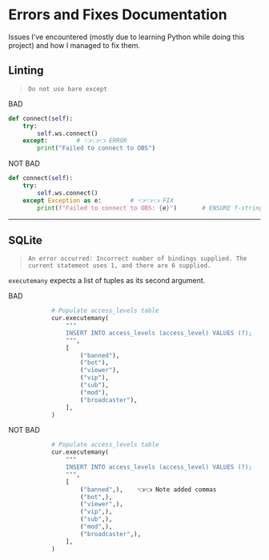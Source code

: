 # Errors and Fixes Documentation

Issues I've encountered (mostly due to learning Python while doing this project) and how I managed to fix them.

## Linting

> `Do not use bare except`

BAD

```python
def connect(self):
    try:
        self.ws.connect()
    except:        # 👈👈👈 ERROR
        print("Failed to connect to OBS")
```

NOT BAD

```python
def connect(self):
    try:
        self.ws.connect()
    except Exception as e:        # 👈👈👈 FIX
        print(f"Failed to connect to OBS: {e}")       # ENSURE f-string
```

---

## SQLite

> `An error occurred: Incorrect number of bindings supplied. The current statement uses 1, and there are 6 supplied.`

`executemany` expects a list of tuples as its second argument.

BAD

```python
            # Populate access_levels table
            cur.executemany(
                """
                INSERT INTO access_levels (access_level) VALUES (?);
                """,
                [
                    ("banned"),
                    ("bot"),
                    ("viewer"),
                    ("vip"),
                    ("sub"),
                    ("mod"),
                    ("broadcaster"),
                ],
            )
```

NOT BAD

```python
            # Populate access_levels table
            cur.executemany(
                """
                INSERT INTO access_levels (access_level) VALUES (?);
                """,
                [
                    ("banned",),    👈👈 Note added commas
                    ("bot",),
                    ("viewer",),
                    ("vip",),
                    ("sub",),
                    ("mod",),
                    ("broadcaster",),
                ],
            )
```
